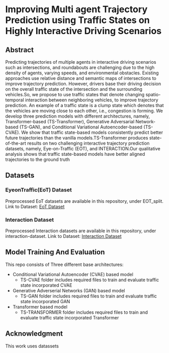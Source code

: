 # Improving Multi agent Trajectory Prediction using Traffic States on Highly Interactive Driving Scenarios
## Abstract
Predicting trajectories of multiple agents in interactive driving scenarios such as
intersections, and roundabouts are challenging due to the high density of agents, varying
speeds, and environmental obstacles. Existing approaches use relative distance and
semantic maps of intersections to improve trajectory prediction. However, drivers base
their driving decision on the overall traffic state of the intersection and the surrounding
vehicles.So, we propose to use traffic states that denote changing spatio-temporal
interaction between neighboring vehicles, to improve trajectory prediction. An example
of a traffic state is a clump state which denotes that the vehicles are moving close to
each other, i.e., congestion is forming. We develop three prediction models with
different architectures, namely, Transformer-based (TS-Transformer), Generative
Adversarial Network-based (TS-GAN), and Conditional Variational Autoencoder-based
(TS-CVAE). We show that traffic state-based models consistently predict better future
trajectories than the vanilla models.TS-Transformer produces state-of-the-art results on
two challenging interactive trajectory prediction datasets, namely, Eye-on-Traffic
(EOT), and INTERACTION.Our qualitative analysis shows that traffic state-based
models have better aligned trajectories to the ground truth

## Datasets
### EyeonTraffic(EoT) Dataset
Preprocessed EoT datasets are available in this repository, under EOT_split.
Link to Dataset: [EoT Dataset](https://github.com/NaveenKumar-1311/EoT-EyeonTraffic)
### Interaction Dataset
Preprocessed Interaction datasets are available in this repository, under interaction-dataset.
Link to Dataset: [Interaction Dataset](https://github.com/interaction-dataset/interaction-dataset)

## Model Training And Evaluation
This repo consists of Three different base architectures:
- Conditional Variational Autoencoder (CVAE) based model
  - TS-CVAE folder includes required files to train and evaluate traffic state incorporated CVAE
- Generative Adverserial Networks (GAN) based model
  - TS-GAN folder includes required files to train and evaluate traffic state incorporated GAN
- Transformer based model
  - TS-TRANSFORMER folder includes required files to train and evaluate traffic state incorporated Transformer
## Acknowledgment
This work uses datassets
